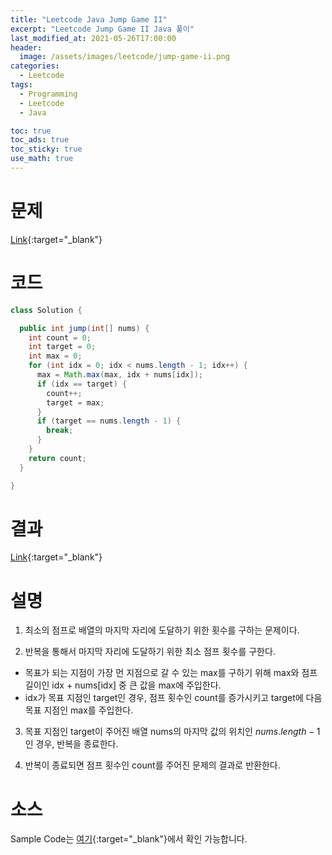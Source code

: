 ```yaml
---
title: "Leetcode Java Jump Game II"
excerpt: "Leetcode Jump Game II Java 풀이"
last_modified_at: 2021-05-26T17:00:00
header:
  image: /assets/images/leetcode/jump-game-ii.png
categories:
  - Leetcode
tags:
  - Programming
  - Leetcode
  - Java

toc: true
toc_ads: true
toc_sticky: true
use_math: true
---
```

# 문제
[Link](https://leetcode.com/problems/jump-game-ii/){:target="_blank"}

# 코드
```java
class Solution {

  public int jump(int[] nums) {
    int count = 0;
    int target = 0;
    int max = 0;
    for (int idx = 0; idx < nums.length - 1; idx++) {
      max = Math.max(max, idx + nums[idx]);
      if (idx == target) {
        count++;
        target = max;
      }
      if (target == nums.length - 1) {
        break;
      }
    }
    return count;
  }

}
```

# 결과
[Link](https://leetcode.com/submissions/detail/498893061/){:target="_blank"}

# 설명
1. 최소의 점프로 배열의 마지막 자리에 도달하기 위한 횟수를 구하는 문제이다.

2. 반복을 통해서 마지막 자리에 도달하기 위한 최소 점프 횟수를 구한다.
- 목표가 되는 지점이 가장 먼 지점으로 갈 수 있는 max를 구하기 위해 max와 점프 길이인 idx + nums[idx] 중 큰 값을 max에 주입한다.
- idx가 목표 지점인 target인 경우, 점프 횟수인 count를 증가시키고 target에 다음 목표 지점인 max를 주입한다.

3. 목표 지점인 target이 주어진 배열 nums의 마지막 값의 위치인 $nums.length - 1$인 경우, 반복을 종료한다.

4. 반복이 종료되면 점프 횟수인 count를 주어진 문제의 결과로 반환한다.

# 소스
Sample Code는 [여기](https://github.com/GracefulSoul/leetcode/blob/master/src/main/java/gracefulsoul/problems/JumpGameII.java){:target="_blank"}에서 확인 가능합니다.